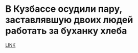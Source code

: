 # В Кузбассе осудили пару, заставлявшую двоих людей работать за буханку хлеба 



[LINK](https://varlamov.ru/3106519.html)
